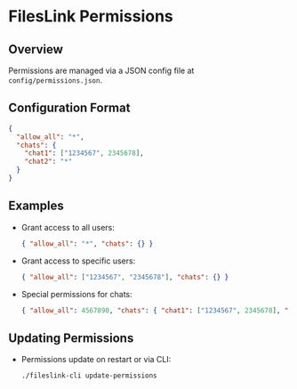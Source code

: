 # FilesLink Permissions

## Overview
Permissions are managed via a JSON config file at `config/permissions.json`.

## Configuration Format
```json
{
  "allow_all": "*",
  "chats": {
    "chat1": ["1234567", 2345678],
    "chat2": "*"
  }
}
```

## Examples
- Grant access to all users:
  ```json
  { "allow_all": "*", "chats": {} }
  ```
- Grant access to specific users:
  ```json
  { "allow_all": ["1234567", "2345678"], "chats": {} }
  ```
- Special permissions for chats:
  ```json
  { "allow_all": 4567890, "chats": { "chat1": ["1234567", 2345678], "chat2": "*" } }
  ```

## Updating Permissions
- Permissions update on restart or via CLI:
  ```bash
  ./fileslink-cli update-permissions
  ```
